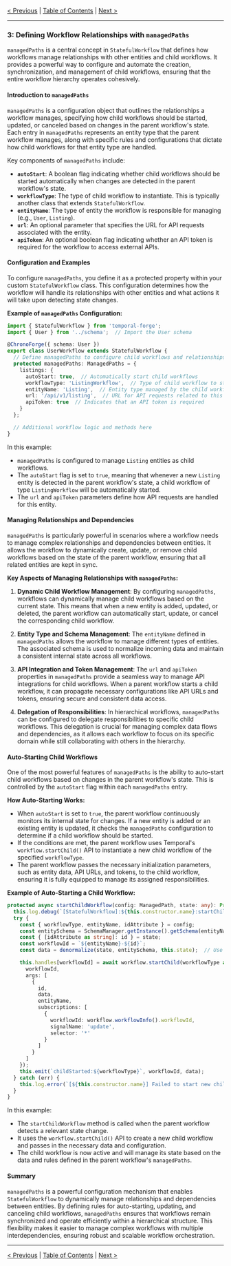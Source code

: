 [< Previous](./getting_started.md) | [Table of Contents](./table_of_contents.md#table-of-contents) | [Next >](./state_management_and_data_normalization.md)

---

### 3: Defining Workflow Relationships with `managedPaths`

`managedPaths` is a central concept in `StatefulWorkflow` that defines how workflows manage relationships with other entities and child workflows. It provides a powerful way to configure and automate the creation, synchronization, and management of child workflows, ensuring that the entire workflow hierarchy operates cohesively.

#### Introduction to `managedPaths`

`managedPaths` is a configuration object that outlines the relationships a workflow manages, specifying how child workflows should be started, updated, or canceled based on changes in the parent workflow's state. Each entry in `managedPaths` represents an entity type that the parent workflow manages, along with specific rules and configurations that dictate how child workflows for that entity type are handled.

Key components of `managedPaths` include:

- **`autoStart`**: A boolean flag indicating whether child workflows should be started automatically when changes are detected in the parent workflow's state.
- **`workflowType`**: The type of child workflow to instantiate. This is typically another class that extends `StatefulWorkflow`.
- **`entityName`**: The type of entity the workflow is responsible for managing (e.g., `User`, `Listing`).
- **`url`**: An optional parameter that specifies the URL for API requests associated with the entity.
- **`apiToken`**: An optional boolean flag indicating whether an API token is required for the workflow to access external APIs.

#### Configuration and Examples

To configure `managedPaths`, you define it as a protected property within your custom `StatefulWorkflow` class. This configuration determines how the workflow will handle its relationships with other entities and what actions it will take upon detecting state changes.

**Example of `managedPaths` Configuration:**

```typescript
import { StatefulWorkflow } from 'temporal-forge';
import { User } from '../schema';  // Import the User schema

@ChronoForge({ schema: User })
export class UserWorkflow extends StatefulWorkflow {
  // Define managedPaths to configure child workflows and relationships
  protected managedPaths: ManagedPaths = {
    listings: {
      autoStart: true,  // Automatically start child workflows
      workflowType: 'ListingWorkflow',  // Type of child workflow to start
      entityName: 'Listing',  // Entity type managed by the child workflow
      url: '/api/v1/listing',  // URL for API requests related to this entity
      apiToken: true  // Indicates that an API token is required
    }
  };

  // Additional workflow logic and methods here
}
```

In this example:

- `managedPaths` is configured to manage `Listing` entities as child workflows.
- The `autoStart` flag is set to `true`, meaning that whenever a new `Listing` entity is detected in the parent workflow's state, a child workflow of type `ListingWorkflow` will be automatically started.
- The `url` and `apiToken` parameters define how API requests are handled for this entity.

#### Managing Relationships and Dependencies

`managedPaths` is particularly powerful in scenarios where a workflow needs to manage complex relationships and dependencies between entities. It allows the workflow to dynamically create, update, or remove child workflows based on the state of the parent workflow, ensuring that all related entities are kept in sync.

**Key Aspects of Managing Relationships with `managedPaths`:**

1. **Dynamic Child Workflow Management**: By configuring `managedPaths`, workflows can dynamically manage child workflows based on the current state. This means that when a new entity is added, updated, or deleted, the parent workflow can automatically start, update, or cancel the corresponding child workflow.

2. **Entity Type and Schema Management**: The `entityName` defined in `managedPaths` allows the workflow to manage different types of entities. The associated schema is used to normalize incoming data and maintain a consistent internal state across all workflows.

3. **API Integration and Token Management**: The `url` and `apiToken` properties in `managedPaths` provide a seamless way to manage API integrations for child workflows. When a parent workflow starts a child workflow, it can propagate necessary configurations like API URLs and tokens, ensuring secure and consistent data access.

4. **Delegation of Responsibilities**: In hierarchical workflows, `managedPaths` can be configured to delegate responsibilities to specific child workflows. This delegation is crucial for managing complex data flows and dependencies, as it allows each workflow to focus on its specific domain while still collaborating with others in the hierarchy.

#### Auto-Starting Child Workflows

One of the most powerful features of `managedPaths` is the ability to auto-start child workflows based on changes in the parent workflow's state. This is controlled by the `autoStart` flag within each `managedPaths` entry.

**How Auto-Starting Works:**

- When `autoStart` is set to `true`, the parent workflow continuously monitors its internal state for changes. If a new entity is added or an existing entity is updated, it checks the `managedPaths` configuration to determine if a child workflow should be started.
- If the conditions are met, the parent workflow uses Temporal's `workflow.startChild()` API to instantiate a new child workflow of the specified `workflowType`.
- The parent workflow passes the necessary initialization parameters, such as entity data, API URLs, and tokens, to the child workflow, ensuring it is fully equipped to manage its assigned responsibilities.

**Example of Auto-Starting a Child Workflow:**

```typescript
protected async startChildWorkflow(config: ManagedPath, state: any): Promise<void> {
  this.log.debug(`[StatefulWorkflow]:${this.constructor.name}:startChildWorkflow`);
  try {
    const { workflowType, entityName, idAttribute } = config;
    const entitySchema = SchemaManager.getInstance().getSchema(entityName as string);
    const { [idAttribute as string]: id } = state;
    const workflowId = `${entityName}-${id}`;
    const data = denormalize(state, entitySchema, this.state);  // Use SchemaManager for denormalization

    this.handles[workflowId] = await workflow.startChild(workflowType as string, {
      workflowId,
      args: [
        {
          id,
          data,
          entityName,
          subscriptions: [
            {
              workflowId: workflow.workflowInfo().workflowId,
              signalName: 'update',
              selector: '*'
            }
          ]
        }
      ]
    });
    this.emit(`childStarted:${workflowType}`, workflowId, data);
  } catch (err) {
    this.log.error(`[${this.constructor.name}] Failed to start new child workflow: ${err.message}`);
  }
}
```

In this example:

- The `startChildWorkflow` method is called when the parent workflow detects a relevant state change.
- It uses the `workflow.startChild()` API to create a new child workflow and passes in the necessary data and configuration.
- The child workflow is now active and will manage its state based on the data and rules defined in the parent workflow's `managedPaths`.

#### Summary

`managedPaths` is a powerful configuration mechanism that enables `StatefulWorkflow` to dynamically manage relationships and dependencies between entities. By defining rules for auto-starting, updating, and canceling child workflows, `managedPaths` ensures that workflows remain synchronized and operate efficiently within a hierarchical structure. This flexibility makes it easier to manage complex workflows with multiple interdependencies, ensuring robust and scalable workflow orchestration.

---

[< Previous](./getting_started.md) | [Table of Contents](./table_of_contents.md#table-of-contents) | [Next >](./state_management_and_data_normalization.md)
